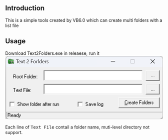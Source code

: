 ## Introduction
This is a simple tools created by VB6.0 which can create multi folders with a list file

## Usage
Download Text2Folders.exe in releaese, run it
![](images/main_windows.png)

Each line of <kbd>Text File</kbd> contail a folder name, muti-level directory not support.